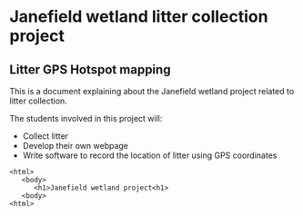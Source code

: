 # Janefield wetland litter collection project
## Litter GPS Hotspot mapping


This is a document explaining about the Janefield wetland project related to litter collection.

The students involved in this project will:

* Collect litter
* Develop their own webpage
* Write software to record the location of litter using GPS coordinates



```
<html>
   <body>
      <h1>Janefield wetland project<h1>
   <body>
<html>

```
